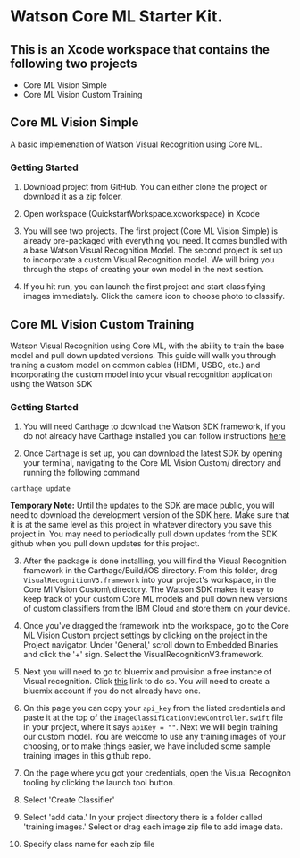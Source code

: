 # Watson Core ML Starter Kit.
## This is an Xcode workspace that contains the following two projects
* Core ML Vision Simple
* Core ML Vision Custom Training

## Core ML Vision Simple
A basic implemenation of Watson Visual Recognition using Core ML.
### Getting Started
1. Download project from GitHub. You can either clone the project or download it as a zip folder.

2. Open workspace (QuickstartWorkspace.xcworkspace) in Xcode

3. You will see two projects. The first project (Core ML Vision Simple) is already pre-packaged with everything you need. It comes bundled with a base Watson Visual Recognition Model. The second project is set up to incorporate a custom Visual Recognition model. We will bring you through the steps of creating your own model in the next section. 

4. If you hit run, you can launch the first project and start classifying images immediately. Click the camera icon to choose photo to classify.

## Core ML Vision Custom Training
Watson Visual Recognition using Core ML, with the ability to train the base model and pull down updated versions. This guide will walk you through training a custom model on common cables (HDMI, USBC, etc.) and incorporating the custom model into your visual recognition application using the Watson SDK

### Getting Started

1. You will need Carthage to download the Watson SDK framework, if you do not already have Carthage installed you can follow instructions [here](https://github.com/Carthage/Carthage#installing-carthage)

2. Once Carthage is set up, you can download the latest SDK by opening your terminal, navigating to the Core ML Vision Custom/ directory and running the following command
```
carthage update
```
**Temporary Note:** Until the updates to the SDK are made public, you will need to download the development version of the SDK [here](https://github.ibm.com/watson-embed-partnerships/pluto-swift-sdk). Make sure that it is at the same level as this project in whatever directory you save this project in. You may need to periodically pull down updates from the SDK github when you pull down updates for this project.


3. After the package is done installing, you will find the Visual Recognition framework in the Carthage/Build/iOS directory. From this folder, drag `VisualRecognitionV3.framework` into your project's workspace, in the Core Ml Vision Custom\ directory. The Watson SDK makes it easy to keep track of your custom Core ML models and pull down new versions of custom classifiers from the IBM Cloud and store them on your device.

4. Once you've dragged the framework into the workspace, go to the Core ML Vision Custom project settings by clicking on the project in the Project navigator. Under 'General,' scroll down to Embedded Binaries and click the '+' sign. Select the VisualRecognitionV3.framework.

5. Next you will need to go to bluemix and provision a free instance of Visual recognition. Click [this](https://console.bluemix.net/registration/trial/?target=%2Fdeveloper%2Fwatson%2Fcreate-project%3Fservices%3Dwatson_vision_combined%26action%3Dcreate%26hideTours%3Dtrue) link to do so. You will need to create a bluemix account if you do not already have one.

6. On this page you can copy your `api_key` from the listed credentials and paste it at the top of the `ImageClassificationViewController.swift` file in your project, where it says `apiKey = ""`. Next we will begin training our custom model. You are welcome to use any training images of your choosing, or to make things easier, we have included some sample training images in this github repo.

7. On the page where you got your credentials, open the Visual Recogniton tooling by clicking the launch tool button.

8. Select 'Create Classifier'

9. Select 'add data.' In your project directory there is a folder called 'training images.' Select or drag each image zip file to add image data. 

10. Specify class name for each zip file

